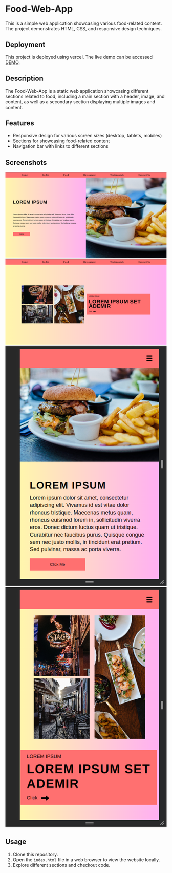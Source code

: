 # Food-Web-App

This is a simple web application showcasing various food-related content. The project demonstrates HTML, CSS, and responsive design techniques.

## Deployment

This project is deployed using vercel. The live demo can be accessed [DEMO](https://html-css-only-site.vercel.app/).


## Description

The Food-Web-App is a static web application showcasing different sections related to food, including a main section with a header, image, and content, as well as a secondary section displaying multiple images and content.

## Features

- Responsive design for various screen sizes (desktop, tablets, mobiles)
- Sections for showcasing food-related content
- Navigation bar with links to different sections

## Screenshots

![Main-Page](assets/screenshots/main-section.png)
![Secondary-Page](assets/screenshots/secondary-section.png)
![Responsive-main](assets/screenshots/responsive-home.png)
![Responsive-secondary](assets/screenshots/responsive-secondary.png)

## Usage

1. Clone this repository.
2. Open the `index.html` file in a web browser to view the website locally.
3. Explore different sections and checkout code.
